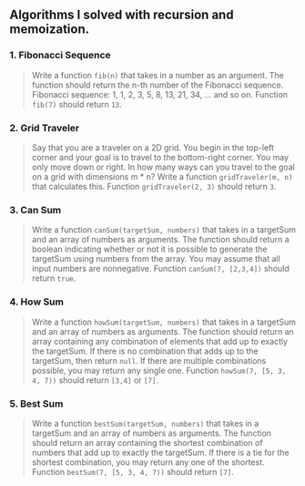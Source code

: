 ## Algorithms I solved with recursion and memoization.

### 1. Fibonacci Sequence

> Write a function `fib(n)` that takes in a number as an argument. The function should return the n-th number of the Fibonacci sequence. Fibonacci sequence: 1, 1, 2, 3, 5, 8, 13, 21, 34, ... and so on. Function `fib(7)` should return `13`.

### 2. Grid Traveler

> Say that you are a traveler on a 2D grid. You begin in the top-left corner and your goal is to travel to the bottom-right corner. You may only move down or right. In how many ways can you travel to the goal on a grid with dimensions m \* n? Write a function `gridTraveler(m, n)` that calculates this. Function `gridTraveler(2, 3)` should return `3`.

### 3. Can Sum

> Write a function `canSum(targetSum, numbers)` that takes in a targetSum and an array of numbers as arguments. The function should return a boolean indicating whether or not it is possible to generate the targetSum using numbers from the array. You may assume that all input numbers are nonnegative. Function `canSum(7, [2,3,4])` should return `true`.

### 4. How Sum

> Write a function `howSum(targetSum, numbers)` that takes in a targetSum and an array of numbers as arguments. The function should return an array containing any combination of elements that add up to exactly the targetSum. If there is no combination that adds up to the targetSum, then return `null`. If there are multiple combinations possible, you may return any single one. Function `howSum(7, [5, 3, 4, 7))` should return `[3,4]` or `[7]`.

### 5. Best Sum

> Write a function `bestSum(targetSum, numbers)` that takes in a targetSum and an array of numbers as arguments. The function should return an array containing the shortest combination of numbers that add up to exactly the targetSum. If there is a tie for the shortest combination, you may return any one of the shortest. Function `bestSum(7, [5, 3, 4, 7))` should return `[7]`.
